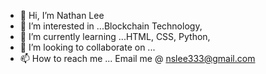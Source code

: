 - 👋 Hi, I’m Nathan Lee
- 👀 I’m interested in ...Blockchain Technology, 
- 🌱 I’m currently learning ...HTML, CSS, Python, 
- 💞️ I’m looking to collaborate on ...
- 📫 How to reach me ... Email me @ nslee333@gmail.com

<!---
nslee333/nslee333 is a ✨ special ✨ repository because its `README.md` (this file) appears on your GitHub profile.
You can click the Preview link to take a look at your changes.
--->
